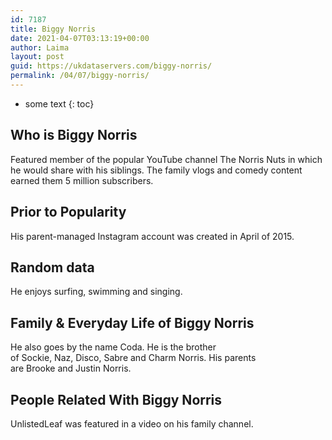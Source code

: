 ```yaml
---
id: 7187
title: Biggy Norris
date: 2021-04-07T03:13:19+00:00
author: Laima
layout: post
guid: https://ukdataservers.com/biggy-norris/
permalink: /04/07/biggy-norris/
---
```


* some text
{: toc}


## Who is Biggy Norris
                  
                  
                  
Featured member of the popular YouTube channel The Norris Nuts in which he would share with his siblings. The family vlogs and comedy content earned them 5 million subscribers. 
                  
              
            
              
            
                
                
                
## Prior to Popularity
                  
                  
                  
His parent-managed Instagram account was created in April of 2015. 
                  
              
            
              
            
                
                
                
## Random data
                  
                  
                  
He enjoys surfing, swimming and singing.
                  
              
            
              
            
                
                
                
## Family & Everyday Life of Biggy Norris
                  
                  
                  
He also goes by the name Coda. He is the brother of Sockie, Naz, Disco, Sabre and Charm Norris. His parents are Brooke and Justin Norris. 
                  
              
            
              
            
                
                
                
## People Related With Biggy Norris
                  
                  
                  
UnlistedLeaf was featured in a video on his family channel.
                  
              
            
              
            
                
              
            
              
              
            
            
              
            
          
          
          